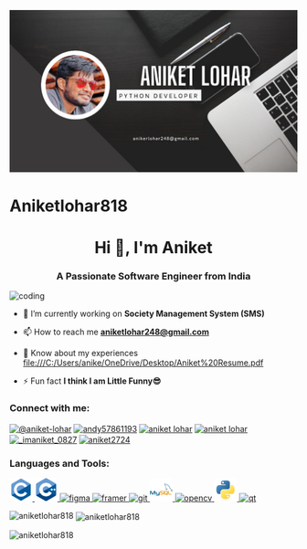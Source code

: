 ![logo](https://github.com/Aniketlohar818/-Aniketlohar818/blob/main/Github%20Banner.png)

# Aniketlohar818
<h1 align="center">Hi 👋, I'm Aniket </h1>
<h3 align="center">A Passionate Software Engineer from India</h3>

<img algin="right" alt="coding" width="400" src="https://user-images.githubusercontent.com/55389276/140866485-8fb1c876-9a8f-4d6a-98dc-08c4981eaf70.gif">
<!-- <img algin="right" alt="coding" width="400" src="https://i.pinimg.com/originals/e8/f4/53/e8f453469a3ec97ecd354df465d73913.gif"> -->


- 🔭 I’m currently working on **Society Management System (SMS)**

- 📫 How to reach me **aniketlohar248@gmail.com**

- 📄 Know about my experiences [file:///C:/Users/anike/OneDrive/Desktop/Aniket%20Resume.pdf](file:///C:/Users/anike/OneDrive/Desktop/Aniket%20Resume.pdf)

- ⚡ Fun fact **I think I am Little Funny😎**

<h3 align="left">Connect with me:</h3>
<p align="left">
<a href="https://codepen.io/@aniket-lohar" target="blank"><img align="center" src="https://raw.githubusercontent.com/rahuldkjain/github-profile-readme-generator/master/src/images/icons/Social/codepen.svg" alt="@aniket-lohar" height="30" width="40" /></a>
<a href="https://twitter.com/andy57861193" target="blank"><img align="center" src="https://raw.githubusercontent.com/rahuldkjain/github-profile-readme-generator/master/src/images/icons/Social/twitter.svg" alt="andy57861193" height="30" width="40" /></a>
<a href="https://linkedin.com/in/aniket lohar" target="blank"><img align="center" src="https://raw.githubusercontent.com/rahuldkjain/github-profile-readme-generator/master/src/images/icons/Social/linked-in-alt.svg" alt="aniket lohar" height="30" width="40" /></a>
<a href="https://fb.com/aniket lohar" target="blank"><img align="center" src="https://raw.githubusercontent.com/rahuldkjain/github-profile-readme-generator/master/src/images/icons/Social/facebook.svg" alt="aniket lohar" height="30" width="40" /></a>
<a href="https://instagram.com/_imaniket_0827" target="blank"><img align="center" src="https://raw.githubusercontent.com/rahuldkjain/github-profile-readme-generator/master/src/images/icons/Social/instagram.svg" alt="_imaniket_0827" height="30" width="40" /></a>
<a href="https://www.codechef.com/users/aniket2724" target="blank"><img align="center" src="https://cdn.jsdelivr.net/npm/simple-icons@3.1.0/icons/codechef.svg" alt="aniket2724" height="30" width="40" /></a>
</p>

<h3 align="left">Languages and Tools:</h3>
<p align="left"> <a href="https://www.cprogramming.com/" target="_blank" rel="noreferrer"> <img src="https://raw.githubusercontent.com/devicons/devicon/master/icons/c/c-original.svg" alt="c" width="40" height="40"/> </a> <a href="https://www.w3schools.com/cpp/" target="_blank" rel="noreferrer"> <img src="https://raw.githubusercontent.com/devicons/devicon/master/icons/cplusplus/cplusplus-original.svg" alt="cplusplus" width="40" height="40"/> </a> <a href="https://www.figma.com/" target="_blank" rel="noreferrer"> <img src="https://www.vectorlogo.zone/logos/figma/figma-icon.svg" alt="figma" width="40" height="40"/> </a> <a href="https://www.framer.com/" target="_blank" rel="noreferrer"> <img src="https://www.vectorlogo.zone/logos/framer/framer-icon.svg" alt="framer" width="40" height="40"/> </a> <a href="https://git-scm.com/" target="_blank" rel="noreferrer"> <img src="https://www.vectorlogo.zone/logos/git-scm/git-scm-icon.svg" alt="git" width="40" height="40"/> </a> <a href="https://www.mysql.com/" target="_blank" rel="noreferrer"> <img src="https://raw.githubusercontent.com/devicons/devicon/master/icons/mysql/mysql-original-wordmark.svg" alt="mysql" width="40" height="40"/> </a> <a href="https://opencv.org/" target="_blank" rel="noreferrer"> <img src="https://www.vectorlogo.zone/logos/opencv/opencv-icon.svg" alt="opencv" width="40" height="40"/> </a> <a href="https://www.python.org" target="_blank" rel="noreferrer"> <img src="https://raw.githubusercontent.com/devicons/devicon/master/icons/python/python-original.svg" alt="python" width="40" height="40"/> </a> <a href="https://www.qt.io/" target="_blank" rel="noreferrer"> <img src="https://upload.wikimedia.org/wikipedia/commons/0/0b/Qt_logo_2016.svg" alt="qt" width="40" height="40"/> </a> </p>


<p><img align="left" src="https://github-readme-stats.vercel.app/api/top-langs?username=aniketlohar818&show_icons=true&locale=en&layout=compact" alt="aniketlohar818" /></p>

<p>&nbsp;<img align="center" src="https://github-readme-stats.vercel.app/api?username=aniketlohar818&show_icons=true&locale=en" alt="aniketlohar818" /></p>

<p><img align="center" src="https://github-readme-streak-stats.herokuapp.com/?user=aniketlohar818&" alt="aniketlohar818" /></p>

